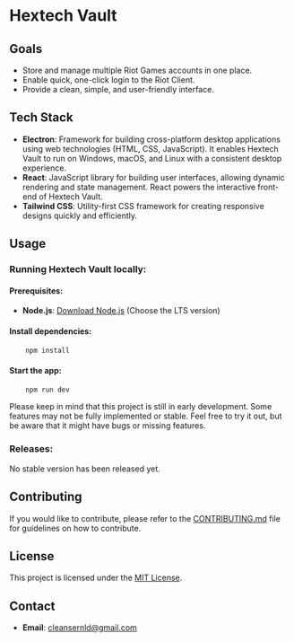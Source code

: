 # Hextech Vault

## Goals

- Store and manage multiple Riot Games accounts in one place.
- Enable quick, one-click login to the Riot Client.
- Provide a clean, simple, and user-friendly interface.

## Tech Stack

- **Electron**: Framework for building cross-platform desktop applications using web technologies (HTML, CSS, JavaScript). It enables Hextech Vault to run on Windows, macOS, and Linux with a consistent desktop experience.
- **React**: JavaScript library for building user interfaces, allowing dynamic rendering and state management. React powers the interactive front-end of Hextech Vault.
- **Tailwind CSS**: Utility-first CSS framework for creating responsive designs quickly and efficiently.

## Usage

### Running Hextech Vault locally:

#### Prerequisites:

- **Node.js**: [Download Node.js](https://nodejs.org/en/download/package-manager) (Choose the LTS version)

#### Install dependencies:

```bash
    npm install
```

#### Start the app:

```bash
    npm run dev
```

Please keep in mind that this project is still in early development. Some features may not be fully implemented or stable. Feel free to try it out, but be aware that it might have bugs or missing features.

### Releases:

No stable version has been released yet.

## Contributing

If you would like to contribute, please refer to the [CONTRIBUTING.md](CONTRIBUTING.md) file for guidelines on how to contribute.

## License

This project is licensed under the [MIT License](LICENSE).

## Contact

- **Email**: cleansernld@gmail.com
